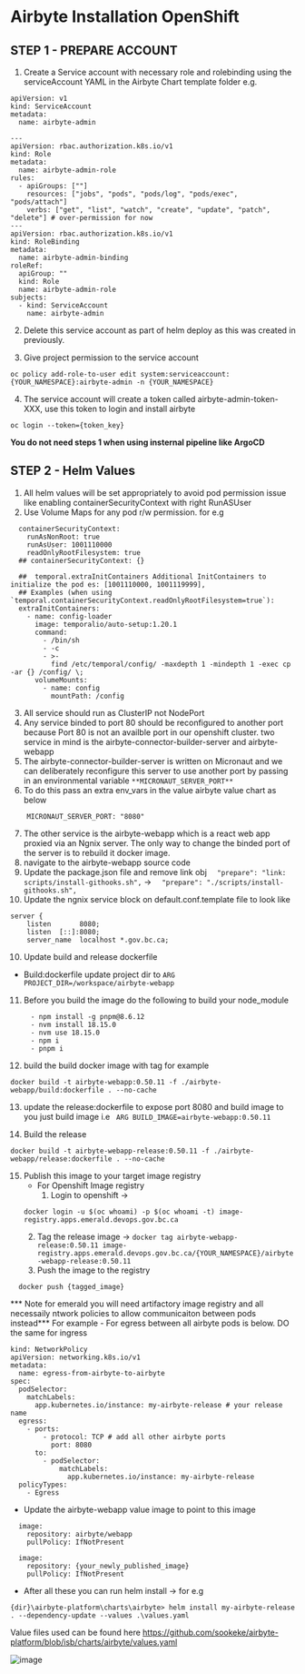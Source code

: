 # Airbyte Installation OpenShift

## STEP 1 - PREPARE ACCOUNT

1. Create a Service account with necessary role and rolebinding using the serviceAccount YAML in the Airbyte Chart template folder e.g.




```
apiVersion: v1
kind: ServiceAccount
metadata:
  name: airbyte-admin

---
apiVersion: rbac.authorization.k8s.io/v1
kind: Role
metadata:
  name: airbyte-admin-role
rules:
  - apiGroups: [""]
    resources: ["jobs", "pods", "pods/log", "pods/exec", "pods/attach"]
    verbs: ["get", "list", "watch", "create", "update", "patch", "delete"] # over-permission for now
---
apiVersion: rbac.authorization.k8s.io/v1
kind: RoleBinding
metadata:
  name: airbyte-admin-binding
roleRef:
  apiGroup: ""
  kind: Role
  name: airbyte-admin-role
subjects:
  - kind: ServiceAccount
    name: airbyte-admin

```
2. Delete this service account as part of helm deploy as this was created in previously.

3.  Give project permission to the service account

```
oc policy add-role-to-user edit system:serviceaccount:{YOUR_NAMESPACE}:airbyte-admin -n {YOUR_NAMESPACE}
```
4. The service account will create a token called airbyte-admin-token-XXX, use this token to login and install airbyte
```
oc login --token={token_key}
```
**You do not need steps 1 when using insternal pipeline like ArgoCD**

## STEP 2 - Helm Values

1. All helm values will be set appropriately to avoid pod permission issue like enabling containerSecurityContext with right RunASUser
2. Use Volume Maps for any pod r/w permission. for e.g 

```
  containerSecurityContext:
    runAsNonRoot: true
    runAsUser: 1001110000
    readOnlyRootFilesystem: true
  ## containerSecurityContext: {}

  ##  temporal.extraInitContainers Additional InitContainers to initialize the pod es: [1001110000, 1001119999], 
  ## Examples (when using `temporal.containerSecurityContext.readOnlyRootFilesystem=true`):
  extraInitContainers:
    - name: config-loader
      image: temporalio/auto-setup:1.20.1
      command:
        - /bin/sh
        - -c
        - >-
          find /etc/temporal/config/ -maxdepth 1 -mindepth 1 -exec cp -ar {} /config/ \;
      volumeMounts:
        - name: config
          mountPath: /config
```
3.  All service should run as ClusterIP not NodePort
4.  Any service binded to port 80 should be reconfigured to another port because Port 80 is not an availble port in our openshift cluster. two service in mind is the airbyte-connector-builder-server and airbyte-webapp 
5.  The airbyte-connector-builder-server is written on Micronaut and we can deliberately reconfigure this server to use another port by passing in an environmental variable `**MICRONAUT_SERVER_PORT**`
6. To do this pass an extra env_vars in the value airbyte value chart as below

``` env_vars: 
    MICRONAUT_SERVER_PORT: "8080"
```
7. The other service is the airbyte-webapp which is a react web app proxied via an Ngnix server. The only way to change the binded port of the server is to rebuild it docker image.
8.  navigate to the airbyte-webapp source code
9. Update the package.json file and remove link obj `  "prepare": "link: scripts/install-githooks.sh",` -> `  "prepare": "./scripts/install-githooks.sh",`
9.  Update the ngnix service block on default.conf.template file to look like 
```
server {
    listen       8080;
    listen  [::]:8080;
    server_name  localhost *.gov.bc.ca;
```
10. Update build and release dockerfile
- Build:dockerfile update project dir to 
```ARG PROJECT_DIR=/workspace/airbyte-webapp```
11.  Before you build the image do the following to build your node_module
```
     - npm install -g pnpm@8.6.12
     - nvm install 18.15.0
     - nvm use 18.15.0
     - npm i
     - pnpm i
```
12. build the build docker image with tag for example 
``` 
docker build -t airbyte-webapp:0.50.11 -f ./airbyte-webapp/build:dockerfile . --no-cache
```
13. update the release:dockerfile to expose port 8080 and build image to you just build image i.e 
``` ARG BUILD_IMAGE=airbyte-webapp:0.50.11```

14. Build the release
```
docker build -t airbyte-webapp-release:0.50.11 -f ./airbyte-webapp/release:dockerfile . --no-cache
```
15. Publish this image to your target image registry
    - For Openshift Image registry
       1. Login to openshift ->          
	```
	docker login -u $(oc whoami) -p $(oc whoami -t) image-registry.apps.emerald.devops.gov.bc.ca
	```
       2. Tag the release image ->
``` docker tag airbyte-webapp-release:0.50.11 image-registry.apps.emerald.devops.gov.bc.ca/{YOUR_NAMESPACE}/airbyte-webapp-release:0.50.11 ```
       3. Push the image to the registry
  ```
	docker push {tagged_image}
  ```
  *** Note for emerald you will need artifactory image registry and all necessaily ntwork policies to allow communicaiton between pods instead*** 
For example - For egress between all airbyte pods is below. DO the same for ingress
```
kind: NetworkPolicy
apiVersion: networking.k8s.io/v1
metadata:
  name: egress-from-airbyte-to-airbyte
spec:
  podSelector:
    matchLabels:
      app.kubernetes.io/instance: my-airbyte-release # your release name
  egress:
    - ports:
        - protocol: TCP # add all other airbyte ports
          port: 8080
      to:
        - podSelector:
            matchLabels:
              app.kubernetes.io/instance: my-airbyte-release
  policyTypes:
    - Egress

```
- Update the airbyte-webapp value image to point to this image
```
  image:
    repository: airbyte/webapp
    pullPolicy: IfNotPresent

  image:
    repository: {your_newly_published_image}
    pullPolicy: IfNotPresent
```
- After all these you can run helm install -> for e.g 
```
{dir}\airbyte-platform\charts\airbyte> helm install my-airbyte-release . --dependency-update --values .\values.yaml

```
Value files used can be found here
https://github.com/sookeke/airbyte-platform/blob/isb/charts/airbyte/values.yaml

![image](https://github.com/sookeke/airbyte-platform/assets/76934070/c4209e03-c6fd-4cf3-95f6-56df8f404620)
